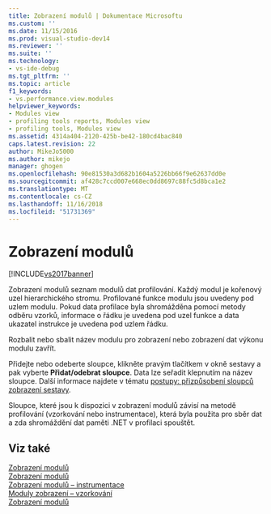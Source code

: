 ```yaml
---
title: Zobrazení modulů | Dokumentace Microsoftu
ms.custom: ''
ms.date: 11/15/2016
ms.prod: visual-studio-dev14
ms.reviewer: ''
ms.suite: ''
ms.technology:
- vs-ide-debug
ms.tgt_pltfrm: ''
ms.topic: article
f1_keywords:
- vs.performance.view.modules
helpviewer_keywords:
- Modules view
- profiling tools reports, Modules view
- profiling tools, Modules view
ms.assetid: 4314a404-2120-425b-be42-180cd4bac840
caps.latest.revision: 22
author: MikeJo5000
ms.author: mikejo
manager: ghogen
ms.openlocfilehash: 90e81530a3d682b1604a5226bb66f9e62637dd0e
ms.sourcegitcommit: af428c7ccd007e668ec0dd8697c88fc5d8bca1e2
ms.translationtype: MT
ms.contentlocale: cs-CZ
ms.lasthandoff: 11/16/2018
ms.locfileid: "51731369"
---
```

# <a name="modules-view"></a>Zobrazení modulů
[!INCLUDE[vs2017banner](../includes/vs2017banner.md)]

Zobrazení modulů seznam modulů dat profilování. Každý modul je kořenový uzel hierarchického stromu. Profilované funkce modulu jsou uvedeny pod uzlem modulu. Pokud data profilace byla shromážděna pomocí metody odběru vzorků, informace o řádku je uvedena pod uzel funkce a data ukazatel instrukce je uvedena pod uzlem řádku.  
  
 Rozbalit nebo sbalit název modulu pro zobrazení nebo zobrazení dat výkonu modulu zavřít.  
  
 Přidejte nebo odeberte sloupce, klikněte pravým tlačítkem v okně sestavy a pak vyberte **Přidat/odebrat sloupce**. Data lze seřadit klepnutím na název sloupce. Další informace najdete v tématu [postupy: přizpůsobení sloupců zobrazení sestavy](../profiling/how-to-customize-report-view-columns.md).  
  
 Sloupce, které jsou k dispozici v zobrazení modulů závisí na metodě profilování (vzorkování nebo instrumentace), která byla použita pro sběr dat a zda shromáždění dat paměti .NET v profilaci spouštět.  
  
## <a name="see-also"></a>Viz také  
 [Zobrazení modulů](../profiling/modules-view-sampling-data.md)   
 [Zobrazení modulů](../profiling/modules-view-instrumentation-data.md)   
 [Zobrazení modulů – instrumentace](../profiling/modules-view-dotnet-memory-instrumentation-data.md)   
 [Moduly zobrazení – vzorkování](../profiling/modules-view-dotnet-memory-sampling-data.md)   
 [Zobrazení modulů](../profiling/modules-view-contention-data.md)



